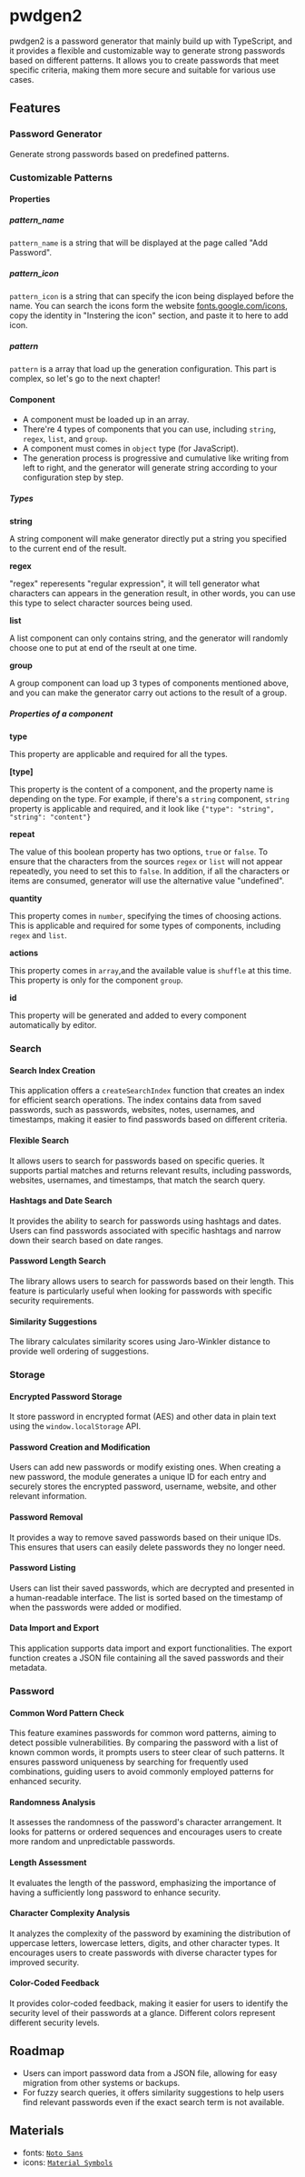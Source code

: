 # pwdgen2
pwdgen2 is a password generator that mainly build up with TypeScript, and it provides a flexible and customizable way to generate strong passwords based on different patterns. It allows you to create passwords that meet specific criteria, making them more secure and suitable for various use cases.
## Features
### Password Generator
Generate strong passwords based on predefined patterns.


### Customizable Patterns
#### Properties
##### pattern_name

`pattern_name` is a string that will be displayed at the page called "Add Password".


##### pattern_icon

`pattern_icon` is a string that can specify the icon being displayed before the name. You can search the icons form the website [fonts.google.com/icons](https://fonts.google.com/icons), copy the identity in "Instering the icon" section, and paste it to here to add icon.


##### pattern

`pattern` is a array that load up the generation configuration. This part is complex, so let's go to the next chapter!


#### Component

* A component must be loaded up in an array.
* There're 4 types of components that you can use, including `string`, `regex`, `list`, and `group`.
* A component must comes in `object` type (for JavaScript).
* The generation process is progressive and cumulative like writing from left to right, and the generator will generate string according to your configuration step by step.


##### Types

**string**

A string component will make generator directly put a string you specified to the current end of the result.


**regex**

"regex" reperesents "regular expression", it will tell generator what characters can appears in the generation result, in other words, you can use this type to select character sources being used.


**list**

A list component can only contains string, and the generator will randomly choose one to put at end of the rseult at one time.


**group**

A group component can load up 3 types of components mentioned above, and you can make the generator carry out actions to the result of a group.


##### Properties of a component

**type**

This property are applicable and required for all the types.


**[type]**

This property is the content of a component, and the property name is depending on the type. For example, if there's a `string` component, `string` property is applicable and required, and it look like `{"type": "string", "string": "content"}`


**repeat**

The value of this boolean property has two options, `true` or `false`. To ensure that the characters from the sources `regex` or `list` will not appear repeatedly, you need to set this to `false`. In addition, if all the characters or items are consumed, generator will use the alternative value "undefined".


**quantity**

This property comes in `number`, specifying the times of choosing actions. This is applicable and required for some types of components, including `regex` and `list`.


**actions**

This property comes in `array`,and the available value is `shuffle` at this time. This property is only for the component `group`.


**id**

This property will be generated and added to every component automatically by editor.


### Search
#### Search Index Creation

This application offers a `createSearchIndex` function that creates an index for efficient search operations. The index contains data from saved passwords, such as passwords, websites, notes, usernames, and timestamps, making it easier to find passwords based on different criteria.


#### Flexible Search

It allows users to search for passwords based on specific queries. It supports partial matches and returns relevant results, including passwords, websites, usernames, and timestamps, that match the search query.


#### Hashtags and Date Search

It provides the ability to search for passwords using hashtags and dates. Users can find passwords associated with specific hashtags and narrow down their search based on date ranges.


#### Password Length Search

The library allows users to search for passwords based on their length. This feature is particularly useful when looking for passwords with specific security requirements.


#### Similarity Suggestions

The library calculates similarity scores using Jaro-Winkler distance to provide well ordering of suggestions.

### Storage

#### Encrypted Password Storage

It store password in encrypted format (AES) and other data in plain text using the `window.localStorage` API. 


#### Password Creation and Modification

Users can add new passwords or modify existing ones. When creating a new password, the module generates a unique ID for each entry and securely stores the encrypted password, username, website, and other relevant information.


#### Password Removal

It provides a way to remove saved passwords based on their unique IDs. This ensures that users can easily delete passwords they no longer need.


#### Password Listing

Users can list their saved passwords, which are decrypted and presented in a human-readable interface. The list is sorted based on the timestamp of when the passwords were added or modified.


#### Data Import and Export

This application supports data import and export functionalities. The export function creates a JSON file containing all the saved passwords and their metadata.


### Password

#### Common Word Pattern Check

This feature examines passwords for common word patterns, aiming to detect possible vulnerabilities. By comparing the password with a list of known common words, it prompts users to steer clear of such patterns. It ensures password uniqueness by searching for frequently used combinations, guiding users to avoid commonly employed patterns for enhanced security.


#### Randomness Analysis

It assesses the randomness of the password's character arrangement. It looks for patterns or ordered sequences and encourages users to create more random and unpredictable passwords.


#### Length Assessment

It evaluates the length of the password, emphasizing the importance of having a sufficiently long password to enhance security.


#### Character Complexity Analysis

It analyzes the complexity of the password by examining the distribution of uppercase letters, lowercase letters, digits, and other character types. It encourages users to create passwords with diverse character types for improved security.


#### Color-Coded Feedback

It provides color-coded feedback, making it easier for users to identify the security level of their passwords at a glance. Different colors represent different security levels.


## Roadmap
- Users can import password data from a JSON file, allowing for easy migration from other systems or backups.
- For fuzzy search queries, it offers similarity suggestions to help users find relevant passwords even if the exact search term is not available. 


## Materials
* fonts: [`Noto Sans`](https://fonts.google.com/noto/specimen/Noto+Sans)
* icons: [`Material Symbols`](https://fonts.google.com/icons)